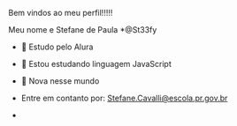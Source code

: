 Bem vindos ao meu perfil!!!!!

Meu nome e Stefane de Paula
*@St33fy

- 🌱 Estudo pelo Alura
- 🤔 Estou estudando linguagem JavaScript
- 💬 Nova nesse mundo

- Entre em contanto por: Stefane.Cavalli@escola.pr.gov.br

- 
